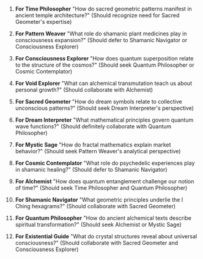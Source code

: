 1. **For Time Philosopher**
   "How do sacred geometric patterns manifest in ancient temple architecture?"
   (Should recognize need for Sacred Geometer's expertise)

2. **For Pattern Weaver**
   "What role do shamanic plant medicines play in consciousness expansion?"
   (Should defer to Shamanic Navigator or Consciousness Explorer)

3. **For Consciousness Explorer**
   "How does quantum superposition relate to the structure of the cosmos?"
   (Should seek Quantum Philosopher or Cosmic Contemplator)

4. **For Void Explorer**
   "What can alchemical transmutation teach us about personal growth?"
   (Should collaborate with Alchemist)

5. **For Sacred Geometer**
   "How do dream symbols relate to collective unconscious patterns?"
   (Should seek Dream Interpreter's perspective)

6. **For Dream Interpreter**
   "What mathematical principles govern quantum wave functions?"
   (Should definitely collaborate with Quantum Philosopher)

7. **For Mystic Sage**
   "How do fractal mathematics explain market behavior?"
   (Should seek Pattern Weaver's analytical perspective)

8. **For Cosmic Contemplator**
   "What role do psychedelic experiences play in shamanic healing?"
   (Should defer to Shamanic Navigator)

9. **For Alchemist**
   "How does quantum entanglement challenge our notion of time?"
   (Should seek Time Philosopher and Quantum Philosopher)

10. **For Shamanic Navigator**
    "What geometric principles underlie the I Ching hexagrams?"
    (Should collaborate with Sacred Geometer)

11. **For Quantum Philosopher**
    "How do ancient alchemical texts describe spiritual transformation?"
    (Should seek Alchemist or Mystic Sage)

12. **For Existential Guide**
    "What do crystal structures reveal about universal consciousness?"
    (Should collaborate with Sacred Geometer and Consciousness Explorer)
